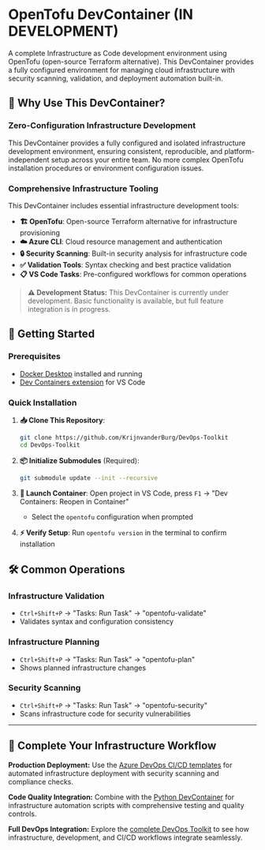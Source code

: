# OpenTofu DevContainer (IN DEVELOPMENT)

A complete Infrastructure as Code development environment using OpenTofu (open-source Terraform alternative). This DevContainer provides a fully configured environment for managing cloud infrastructure with security scanning, validation, and deployment automation built-in.

## 🚀 Why Use This DevContainer?

### Zero-Configuration Infrastructure Development
This DevContainer provides a fully configured and isolated infrastructure development environment, ensuring consistent, reproducible, and platform-independent setup across your entire team. No more complex OpenTofu installation procedures or environment configuration issues.

### Comprehensive Infrastructure Tooling
This DevContainer includes essential infrastructure development tools:

- **🏗️ OpenTofu**: Open-source Terraform alternative for infrastructure provisioning
- **☁️ Azure CLI**: Cloud resource management and authentication
- **🔒 Security Scanning**: Built-in security analysis for infrastructure code
- **✅ Validation Tools**: Syntax checking and best practice validation
- **📋 VS Code Tasks**: Pre-configured workflows for common operations

> **⚠️ Development Status:** This DevContainer is currently under development. Basic functionality is available, but full feature integration is in progress.

## 🏁 Getting Started

### Prerequisites
- [Docker Desktop](https://www.docker.com/products/docker-desktop) installed and running
- [Dev Containers extension](https://marketplace.visualstudio.com/items?itemName=ms-vscode-remote.remote-containers) for VS Code

### Quick Installation

1. **📥 Clone This Repository**: 
   ```bash
   git clone https://github.com/KrijnvanderBurg/DevOps-Toolkit
   cd DevOps-Toolkit
   ```

2. **📦 Initialize Submodules** (Required):
   ```bash
   git submodule update --init --recursive
   ```

3. **🐳 Launch Container**: Open project in VS Code, press `F1` → "Dev Containers: Reopen in Container"
   - Select the `opentofu` configuration when prompted

4. **⚡ Verify Setup**: Run `opentofu version` in the terminal to confirm installation

## 🛠️ Common Operations

### Infrastructure Validation
- `Ctrl+Shift+P` → "Tasks: Run Task" → "opentofu-validate"
- Validates syntax and configuration consistency

### Infrastructure Planning  
- `Ctrl+Shift+P` → "Tasks: Run Task" → "opentofu-plan"
- Shows planned infrastructure changes

### Security Scanning
- `Ctrl+Shift+P` → "Tasks: Run Task" → "opentofu-security"
- Scans infrastructure code for security vulnerabilities

---

## 🚀 Complete Your Infrastructure Workflow

**Production Deployment:** Use the [Azure DevOps CI/CD templates](https://github.com/KrijnvanderBurg/.azuredevops) for automated infrastructure deployment with security scanning and compliance checks.

**Code Quality Integration:** Combine with the [Python DevContainer](https://github.com/KrijnvanderBurg/.devcontainer/tree/main/python-spark) for infrastructure automation scripts with comprehensive testing and quality controls.

**Full DevOps Integration:** Explore the [complete DevOps Toolkit](https://github.com/KrijnvanderBurg/DevOps-Toolkit) to see how infrastructure, development, and CI/CD workflows integrate seamlessly.